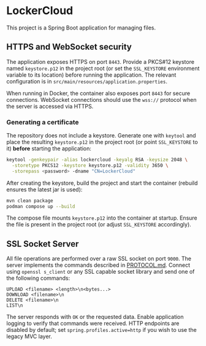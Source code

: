 # LockerCloud

This project is a Spring Boot application for managing files.

## HTTPS and WebSocket security

The application exposes HTTPS on port `8443`. Provide a PKCS#12 keystore named
`keystore.p12` in the project root (or set the `SSL_KEYSTORE` environment
variable to its location) before running the application. The relevant
configuration is in `src/main/resources/application.properties`.

When running in Docker, the container also exposes port `8443` for secure
connections. WebSocket connections should use the `wss://` protocol when the
server is accessed via HTTPS.

### Generating a certificate

The repository does not include a keystore. Generate one with `keytool` and
place the resulting `keystore.p12` in the project root (or point
`SSL_KEYSTORE` to it) **before** starting the application:

```bash
keytool -genkeypair -alias lockercloud -keyalg RSA -keysize 2048 \
  -storetype PKCS12 -keystore keystore.p12 -validity 3650 \
  -storepass <password> -dname "CN=LockerCloud"
```
After creating the keystore, build the project and start the container
(rebuild ensures the latest jar is used):

```bash
mvn clean package
podman compose up --build
```
The compose file mounts `keystore.p12` into the container at startup. Ensure the
file is present in the project root (or adjust `SSL_KEYSTORE` accordingly).

## SSL Socket Server

All file operations are performed over a raw SSL socket on port `9000`. The
server implements the commands described in [PROTOCOL.md](PROTOCOL.md). Connect
using `openssl s_client` or any SSL capable socket library and send one of the
following commands:

```
UPLOAD <filename> <length>\n<bytes...>
DOWNLOAD <filename>\n
DELETE <filename>\n
LIST\n
```

The server responds with `OK` or the requested data. Enable application logging
to verify that commands were received. HTTP endpoints are disabled by default;
set `spring.profiles.active=http` if you wish to use the legacy MVC layer.
